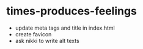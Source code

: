 # times-produces-feelings
- update meta tags and title in index.html
- create favicon
- ask nikki to write alt texts